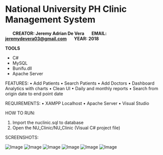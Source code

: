 # National University PH Clinic Management System

&nbsp;&nbsp;&nbsp;&nbsp;&nbsp;&nbsp;**CREATOR: Jeremy Adrian De Vera**&nbsp;&nbsp;&nbsp;&nbsp;&nbsp;&nbsp;**EMAIL: jeremydevera03@gmail.com**&nbsp;&nbsp;&nbsp;&nbsp;&nbsp;&nbsp;**YEAR: 2018**


**TOOLS**
  - C#
  - MySQL
  - Bunifu.dll
  - Apache Server


FEATURES:
  • Add Patients
  • Search Patients
  • Add Doctors
  • Dashboard Analytics with charts
  • Clean UI
  • Daily and monthly reports
  • Search from origin date to end point date
  
REQUIREMENTS:
  • XAMPP Localhost
  • Apache Server
  • Visual Studio
  
HOW TO RUN:

  1. Import the nuclinic.sql to database
  2. Open the NU_Clinic/NU_Clinic (Visual C# project file)
  
SCREENSHOTS:
  
![Image](https://i.ibb.co/7W0Jtg8/received-323743651775732.png)
![Image](https://i.ibb.co/qdH4JR7/received-337691383710103.png)
![Image](https://i.ibb.co/c3XDRyk/received-342783322946728.png)
![Image](https://i.ibb.co/68WrsLc/received-1103184749852480.png)
![Image](https://i.ibb.co/Kjk75tD/received-2123585667663248.png)
![Image](https://i.ibb.co/z7MJjbB/received-2327556970864111.png)
